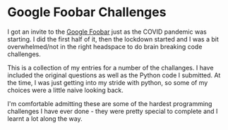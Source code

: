 # Google Foobar Challenges

I got an invite to the [Google Foobar](https://medium.com/plutonic-services/things-you-should-know-about-google-foobar-invitation-703a535bf30f) just as the COVID pandemic was starting. I did the first half of it, then the lockdown started and I was a bit overwhelmed/not in the right headspace to do brain breaking code challenges.

This is a collection of my entries for a number of the challanges. I have included the original questions as well as the Python code I submitted. At the time, I was just getting into my stride with python, so some of my choices were a little naive looking back. 

I'm comfortable admitting these are some of the hardest programming challenges I have ever done - they were pretty special to complete and I learnt a lot along the way.
